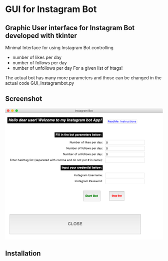 # GUI for Instagram Bot

## Graphic User interface for Instagram Bot developed with tkinter

Minimal Interface for using Instagram Bot controlling
 - number of likes per day
 - number of follows per day
 - number of unfollows per day
For a given list of htags!

The actual bot has many more parameters and those can be changed in the actual code GUI_Instagrambot.py

## Screenshot

![Screenshot](/Screenshot_GUI_InstaBot.png)

## Installation
